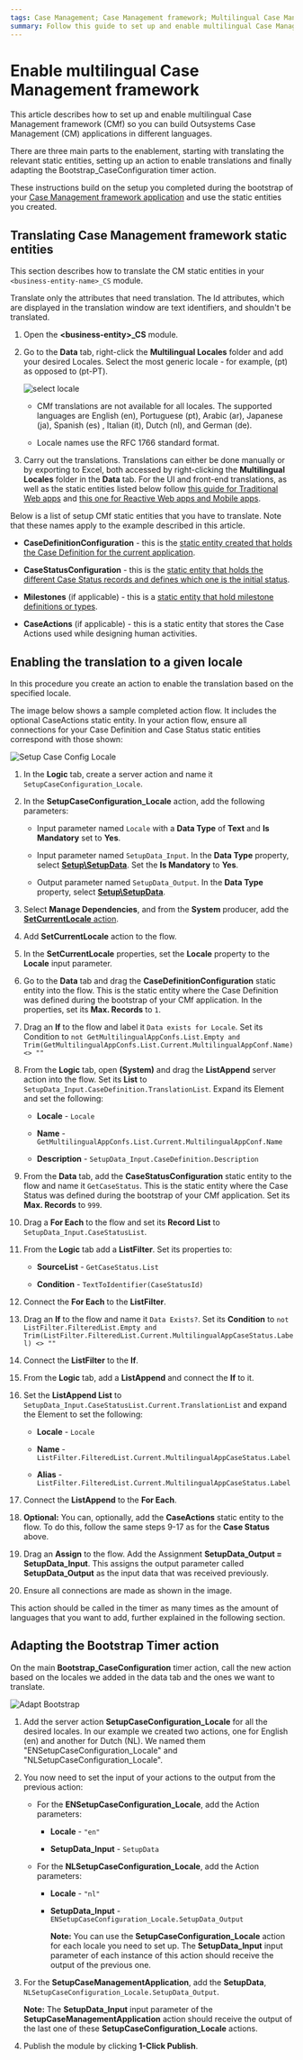 ```yaml
---
tags: Case Management; Case Management framework; Multilingual Case Management framework
summary: Follow this guide to set up and enable multilingual Case Management framework.
---
```


# Enable multilingual Case Management framework

This article describes how to set up and enable multilingual Case Management framework (CMf) so you can build Outsystems Case Management (CM) applications in different languages.

There are three main parts to the enablement, starting with translating the relevant static entities, setting up an action to enable translations and finally adapting the Bootstrap_CaseConfiguration timer action.

These instructions build on the setup you completed during the bootstrap of your [Case Management framework application](../creating-cmfapp.md) and use the static entities you created.

## Translating Case Management framework static entities

This section describes how to translate the CM static entities in your `<business-entity-name>_CS` module.

Translate only the attributes that need translation. The Id attributes, which are displayed in the translation window are text identifiers, and shouldn't be translated.

1.  Open the **&lt;business-entity&gt;\_CS** module.

1.  Go to the **Data** tab, right-click the **Multilingual Locales** folder and add your desired Locales. Select the most generic locale - for example, (pt) as opposed to (pt-PT).

    ![select locale](images/select-locale-ss.png)

    <div class="info" markdown="1">

    * CMf translations are not available for all locales. The supported languages are English (en), Portuguese (pt), Arabic (ar), Japanese (ja), Spanish (es) , Italian (it), Dutch (nl), and German (de).

    * Locale names use the RFC 1766 standard format.

    </div>

1.  Carry out the translations. Translations can either be done manually or by exporting to Excel, both accessed by right-clicking the **Multilingual Locales** folder in the **Data** tab. For the UI and front-end translations, as well as the static entities listed below follow [this guide for Traditional Web apps](https://success.outsystems.com/Documentation/11/Developing_an_Application/Design_UI/Translating_the_app_UI/Multilingual_Web_Applications) and [this one for Reactive Web apps and Mobile apps](https://success.outsystems.com/Documentation/11/Developing_an_Application/Design_UI/Multilingual_Reactive_Web_and_Mobile_Apps). 

Below is a list of setup CMf static entities that you have to translate. Note that these names apply to the example described in this article.

* **CaseDefinitionConfiguration** - this is the [static entity created that holds the Case Definition for the current application](../creating-cmfapp.md).

* **CaseStatusConfiguration** - this is the [static entity that holds the different Case Status records and defines which one is the initial status](../creating-cmfapp.md).

* **Milestones** (if applicable) - this is a [static entity that hold milestone definitions or types](../milestone/how-enable-ms.md).

* **CaseActions** (if applicable) - this is a static entity that stores the Case Actions used while designing human activities.

## Enabling the translation to a given locale

In this procedure you create an action to enable the translation based on the specified locale. 

The image below shows a sample completed action flow. It includes the optional CaseActions static entity. In your action flow, ensure all connections for your Case Definition and Case Status static entities correspond with those shown:

![Setup Case Config Locale](images/setup-case-config-locale-ss.png)

1. In the **Logic** tab, create a server action and name it `SetupCaseConfiguration_Locale`.

1. In the **SetupCaseConfiguration_Locale** action, add the following parameters:

    * Input parameter named `Locale` with a **Data Type** of **Text** and **Is Mandatory** set to **Yes**.

    * Input parameter named `SetupData_Input`. In the **Data Type** property, select [**Setup\SetupData**](../ref/auto/CaseConfigurations_API.final.md#Service_SetupCaseManagementApplication). Set the **Is Mandatory** to **Yes**.

    * Output parameter named `SetupData_Output`. In the **Data Type** property, select [**Setup\SetupData**](../ref/auto/CaseConfigurations_API.final.md#Service_SetupCaseManagementApplication).

1. Select **Manage Dependencies**, and from the **System** producer, add the [**SetCurrentLocale** action](../../../../ref/apis/auto/system-actions.final.md#Client_SetCurrentLocale).

1. Add **SetCurrentLocale** action to the flow.

1. In the **SetCurrentLocale** properties, set the **Locale** property to the **Locale** input parameter.

1. Go to the **Data** tab and drag the **CaseDefinitionConfiguration** static entity into the flow. This is the static entity where the Case Definition was defined during the bootstrap of your CMf application. In the properties, set its **Max. Records** to `1`.

1. Drag an **If** to the flow and label it `Data exists for Locale`. Set its Condition to `not GetMultilingualAppConfs.List.Empty and Trim(GetMultilingualAppConfs.List.Current.MultilingualAppConf.Name) <> ""`

1. From the **Logic** tab, open **(System)** and drag the **ListAppend** server action into the flow. Set its **List** to `SetupData_Input.CaseDefinition.TranslationList`. Expand its Element and set the following:

    * **Locale** - `Locale`

    * **Name** - `GetMultilingualAppConfs.List.Current.MultilingualAppConf.Name`

    * **Description** - `SetupData_Input.CaseDefinition.Description`

1. From the **Data** tab, add the  **CaseStatusConfiguration** static entity to the flow and name it `GetCaseStatus`. This is the static entity where the Case Status was defined during the bootstrap of your CMf application. Set its **Max. Records** to `999`.

1. Drag a **For Each** to the flow and set its **Record List** to `SetupData_Input.CaseStatusList`.

1. From the **Logic** tab add a **ListFilter**. Set its properties to:

    * **SourceList** - `GetCaseStatus.List`

    * **Condition** - `TextToIdentifier(CaseStatusId)`

1. Connect the **For Each** to the **ListFilter**.

1. Drag an **If** to the flow and name it `Data Exists?`. Set its **Condition** to `not ListFilter.FilteredList.Empty and Trim(ListFilter.FilteredList.Current.MultilingualAppCaseStatus.Label) <> ""`

1. Connect the **ListFilter** to the **If**.

1. From the **Logic** tab, add a **ListAppend** and connect the **If** to it.

1. Set the **ListAppend List** to `SetupData_Input.CaseStatusList.Current.TranslationList` and expand the  Element to set the following:
    * **Locale** - `Locale`

    * **Name** - `ListFilter.FilteredList.Current.MultilingualAppCaseStatus.Label`

    * **Alias** - `ListFilter.FilteredList.Current.MultilingualAppCaseStatus.Label`

1. Connect the **ListAppend** to the **For Each**.

1. **Optional:** You can, optionally, add the **CaseActions** static entity to the flow. To do this, follow the same steps 9-17 as for the **Case Status** above.  

1. Drag an **Assign** to the flow. Add the Assignment **SetupData_Output = SetupData\_Input**. This assigns the output parameter called **SetupData\_Output** as the input data that was received previously.

1. Ensure all connections are made as shown in the image. 

This action should be called in the timer as many times as the amount of languages that you want to add, further explained in the following section.

## Adapting the Bootstrap Timer action

On the main **Bootstrap_CaseConfiguration** timer action, call the new action based on the locales we added in the data tab and the ones we want to translate.

![Adapt Bootstrap](images/adapt-bootstrap-ss.png)

1. Add the server action **SetupCaseConfiguration_Locale** for all the desired locales.
In our example we created two actions, one for English (en) and another for Dutch (NL). We named them "ENSetupCaseConfiguration_Locale" and "NLSetupCaseConfiguration_Locale".

1. You now need to set the input of your actions to the output from the previous action:

    * For the **ENSetupCaseConfiguration_Locale**, add the Action parameters:

        * **Locale** - `"en"`

        * **SetupData_Input** - `SetupData`

    * For the **NLSetupCaseConfiguration_Locale**, add the Action parameters:

        * **Locale** - `"nl"`

        * **SetupData_Input** - `ENSetupCaseConfiguration_Locale.SetupData_Output`

            **Note:** You can use the **SetupCaseConfiguration_Locale** action for each locale you need to set up. The **SetupData_Input** input parameter of each instance of this action should receive the output of the previous one.

1. For the **SetupCaseManagementApplication**, add the **SetupData**, `NLSetupCaseConfiguration_Locale.SetupData_Output`.

    **Note:** The **SetupData_Input** input parameter of the **SetupCaseManagementApplication** action should receive the output of the last one of these **SetupCaseConfiguration_Locale** actions.

1. Publish the module by clicking **1-Click Publish**.
